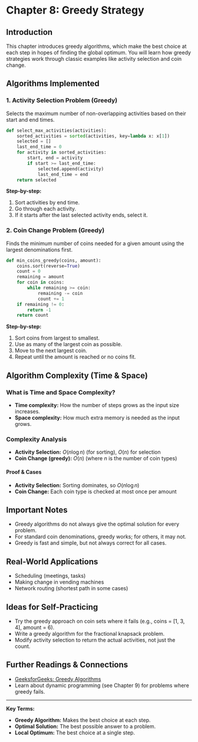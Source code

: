 # Chapter 8: Greedy Strategy

## Introduction
This chapter introduces greedy algorithms, which make the best choice at each step in hopes of finding the global optimum. You will learn how greedy strategies work through classic examples like activity selection and coin change.

## Algorithms Implemented

### 1. Activity Selection Problem (Greedy)
Selects the maximum number of non-overlapping activities based on their start and end times.
```python
def select_max_activities(activities):
    sorted_activities = sorted(activities, key=lambda x: x[1])
    selected = []
    last_end_time = 0
    for activity in sorted_activities:
        start, end = activity
        if start >= last_end_time:
            selected.append(activity)
            last_end_time = end
    return selected
```
**Step-by-step:**
1. Sort activities by end time.
2. Go through each activity.
3. If it starts after the last selected activity ends, select it.

### 2. Coin Change Problem (Greedy)
Finds the minimum number of coins needed for a given amount using the largest denominations first.
```python
def min_coins_greedy(coins, amount):
    coins.sort(reverse=True)
    count = 0
    remaining = amount
    for coin in coins:
        while remaining >= coin:
            remaining -= coin
            count += 1
    if remaining != 0:
        return -1
    return count
```
**Step-by-step:**
1. Sort coins from largest to smallest.
2. Use as many of the largest coin as possible.
3. Move to the next largest coin.
4. Repeat until the amount is reached or no coins fit.

## Algorithm Complexity (Time & Space)

### What is Time and Space Complexity?
- **Time complexity:** How the number of steps grows as the input size increases.
- **Space complexity:** How much extra memory is needed as the input grows.

### Complexity Analysis
- **Activity Selection:** $O(n \log n)$ (for sorting), $O(n)$ for selection
- **Coin Change (greedy):** $O(n)$ (where $n$ is the number of coin types)

#### Proof & Cases
- **Activity Selection:** Sorting dominates, so $O(n \log n)$
- **Coin Change:** Each coin type is checked at most once per amount

## Important Notes
- Greedy algorithms do not always give the optimal solution for every problem.
- For standard coin denominations, greedy works; for others, it may not.
- Greedy is fast and simple, but not always correct for all cases.

## Real-World Applications
- Scheduling (meetings, tasks)
- Making change in vending machines
- Network routing (shortest path in some cases)

## Ideas for Self-Practicing
- Try the greedy approach on coin sets where it fails (e.g., coins = [1, 3, 4], amount = 6).
- Write a greedy algorithm for the fractional knapsack problem.
- Modify activity selection to return the actual activities, not just the count.

## Further Readings & Connections
- [GeeksforGeeks: Greedy Algorithms](https://www.geeksforgeeks.org/greedy-algorithms/)
- Learn about dynamic programming (see Chapter 9) for problems where greedy fails.

---
**Key Terms:**
- **Greedy Algorithm:** Makes the best choice at each step.
- **Optimal Solution:** The best possible answer to a problem.
- **Local Optimum:** The best choice at a single step. 